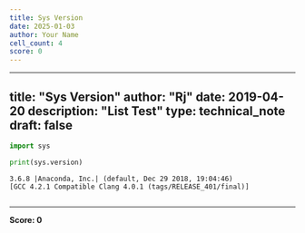 ```yaml
---
title: Sys Version
date: 2025-01-03
author: Your Name
cell_count: 4
score: 0
---
```


---
title: "Sys Version"
author: "Rj"
date: 2019-04-20
description: "List Test"
type: technical_note
draft: false
---

```python
import sys
```


```python
print(sys.version)
```

    3.6.8 |Anaconda, Inc.| (default, Dec 29 2018, 19:04:46) 
    [GCC 4.2.1 Compatible Clang 4.0.1 (tags/RELEASE_401/final)]



```python

```


---
**Score: 0**